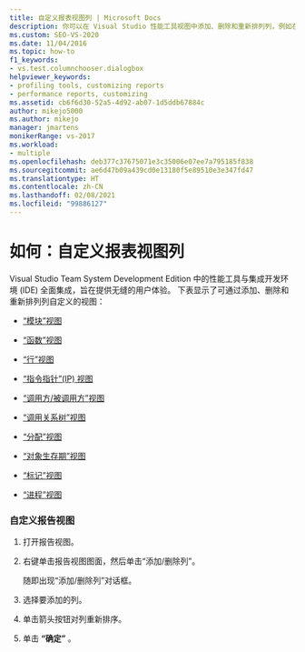```yaml
---
title: 自定义报表视图列 | Microsoft Docs
description: 你可以在 Visual Studio 性能工具视图中添加、删除和重新排列列，例如在“函数”视图、“进程”视图和“调用方/被调用方”视图中。
ms.custom: SEO-VS-2020
ms.date: 11/04/2016
ms.topic: how-to
f1_keywords:
- vs.test.columnchooser.dialogbox
helpviewer_keywords:
- profiling tools, customizing reports
- performance reports, customizing
ms.assetid: cb6f6d30-52a5-4d92-ab07-1d5ddb67884c
author: mikejo5000
ms.author: mikejo
manager: jmartens
monikerRange: vs-2017
ms.workload:
- multiple
ms.openlocfilehash: deb377c37675071e3c35006e07ee7a795185f838
ms.sourcegitcommit: ae6d47b09a439cd0e13180f5e89510e3e347fd47
ms.translationtype: HT
ms.contentlocale: zh-CN
ms.lasthandoff: 02/08/2021
ms.locfileid: "99886127"
---
```

# <a name="how-to-customize-report-view-columns"></a>如何：自定义报表视图列
Visual Studio Team System Development Edition 中的性能工具与集成开发环境 (IDE) 全面集成，旨在提供无缝的用户体验。 下表显示了可通过添加、删除和重新排列列自定义的视图：

- [“模块”视图](../profiling/modules-view.md)

- [“函数”视图](../profiling/functions-view.md)

- [“行”视图](../profiling/lines-view.md)

- [“指令指针”(IP) 视图](../profiling/instruction-pointers-ips-view.md)

- [“调用方/被调用方”视图](../profiling/caller-callee-view.md)

- [“调用关系树”视图](../profiling/call-tree-view.md)

- [“分配”视图](../profiling/dotnet-memory-allocations-view.md)

- [“对象生存期”视图](../profiling/object-lifetime-view.md)

- [“标记”视图](../profiling/marks-view.md)

- [“进程”视图](../profiling/process-view.md)

### <a name="to-customize-a-report-view"></a>自定义报告视图

1. 打开报告视图。

2. 右键单击报告视图图面，然后单击“添加/删除列”。

     随即出现“添加/删除列”对话框。

3. 选择要添加的列。

4. 单击箭头按钮对列重新排序。

5. 单击 **“确定”** 。
